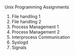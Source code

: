 Unix Programming Assignments

<ol>
<li> File handling 1
<li> File handling 2
<li> Process Management 1
<li> Process Management 2
<li> Interprocess Communication
<li> Syslogd
<li> Signals
</ol>
